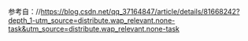 

参考自：//https://blog.csdn.net/qq_37164847/article/details/81668242?depth_1-utm_source=distribute.wap_relevant.none-task&utm_source=distribute.wap_relevant.none-task